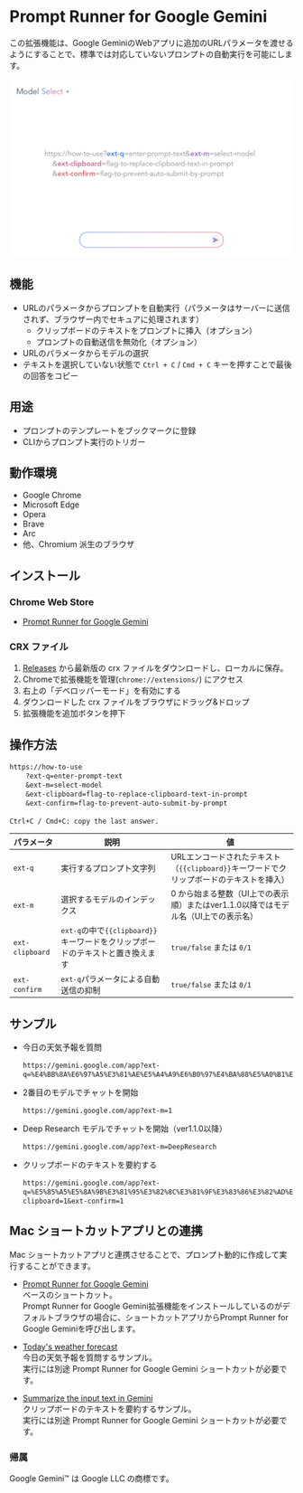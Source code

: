 # Prompt Runner for Google Gemini

この拡張機能は、Google GeminiのWebアプリに追加のURLパラメータを渡せるようにすることで、標準では対応していないプロンプトの自動実行を可能にします。

![store screen-shot](store/gemini-prompt-runner.png)

## 機能

* URLのパラメータからプロンプトを自動実行（パラメータはサーバーに送信されず、ブラウザー内でセキュアに処理されます）
  * クリップボードのテキストをプロンプトに挿入（オプション）
  * プロンプトの自動送信を無効化（オプション）
* URLのパラメータからモデルの選択
* テキストを選択していない状態で `Ctrl + C` / `Cmd + C` キーを押すことで最後の回答をコピー

## 用途

* プロンプトのテンプレートをブックマークに登録
* CLIからプロンプト実行のトリガー

## 動作環境

* Google Chrome
* Microsoft Edge
* Opera
* Brave
* Arc
* 他、Chromium 派生のブラウザ

## インストール

### Chrome Web Store

* [Prompt Runner for Google Gemini](https://chromewebstore.google.com/detail/gmjljiibddnjnbllmddpplmnfhcddjmg)

### CRX ファイル

1. [Releases](https://github.com/mypicto/gemini-prompt-runner/releases/latest) から最新版の crx ファイルをダウンロードし、ローカルに保存。
2. Chromeで拡張機能を管理(`chrome://extensions/`) にアクセス
3. 右上の「デベロッパーモード」を有効にする
4. ダウンロードした crx ファイルをブラウザにドラッグ&ドロップ
5. 拡張機能を追加ボタンを押下

## 操作方法

```plaintext
https://how-to-use
    ?ext-q=enter-prompt-text
    &ext-m=select-model
    &ext-clipboard=flag-to-replace-clipboard-text-in-prompt
    &ext-confirm=flag-to-prevent-auto-submit-by-prompt

Ctrl+C / Cmd+C: copy the last answer.
```

| パラメータ | 説明 | 値 |
| --- | --- | --- |
| `ext-q` | 実行するプロンプト文字列 | URLエンコードされたテキスト（`{{clipboard}}`キーワードでクリップボードのテキストを挿入） |
| `ext-m` | 選択するモデルのインデックス | 0 から始まる整数（UI上での表示順）またはver1.1.0以降ではモデル名（UI上での表示名） |
| `ext-clipboard` | `ext-q`の中で`{{clipboard}}`キーワードをクリップボードのテキストと置き換えます | `true/false` または `0/1` |
| `ext-confirm` | `ext-q`パラメータによる自動送信の抑制 | `true/false` または `0/1` |

## サンプル

* 今日の天気予報を質問

  ```url
  https://gemini.google.com/app?ext-q=%E4%BB%8A%E6%97%A5%E3%81%AE%E5%A4%A9%E6%B0%97%E4%BA%88%E5%A0%B1%E3%80%82
  ```

* 2番目のモデルでチャットを開始

  ```url
  https://gemini.google.com/app?ext-m=1
  ```

* Deep Research モデルでチャットを開始（ver1.1.0以降）

  ```url
  https://gemini.google.com/app?ext-m=DeepResearch
  ```

* クリップボードのテキストを要約する

  ```url
  https://gemini.google.com/app?ext-q=%E5%85%A5%E5%8A%9B%E3%81%95%E3%82%8C%E3%81%9F%E3%83%86%E3%82%AD%E3%82%B9%E3%83%88%E3%82%92%E8%A6%81%E7%B4%84%E3%81%99%E3%82%8B%E3%80%82%0A%0A%2A%2AInput%3A%2A%2A%0A%7B%7Bclipboard%7D%7D&ext-clipboard=1&ext-confirm=1
  ```

## Mac ショートカットアプリとの連携

Mac ショートカットアプリと連携させることで、プロンプト動的に作成して実行することができます。

* [Prompt Runner for Google Gemini](https://github.com/mypicto/gemini-prompt-runner/raw/main/tools/mac/shortcuts/Prompt%20Runner%20for%20Google%20Gemini.shortcut)  
  ベースのショートカット。  
  Prompt Runner for Google Gemini拡張機能をインストールしているのがデフォルトブラウザの場合に、ショートカットアプリからPrompt Runner for Google Geminiを呼び出します。 
 
* [Today's weather forecast](https://github.com/mypicto/gemini-prompt-runner/raw/main/tools/mac/shortcuts/Today's%20weather%20forecast.shortcut)  
  今日の天気予報を質問するサンプル。  
  実行には別途 Prompt Runner for Google Gemini ショートカットが必要です。  

* [Summarize the input text in Gemini](https://github.com/mypicto/gemini-prompt-runner/raw/main/tools/mac/shortcuts/Summarize%20the%20input%20text%20in%20Gemini.shortcut)  
  クリップボードのテキストを要約するサンプル。  
  実行には別途 Prompt Runner for Google Gemini ショートカットが必要です。  

### 帰属

Google Gemini™ は Google LLC の商標です。
